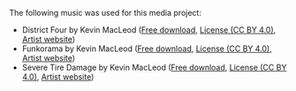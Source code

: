 The following music was used for this media project:
+ District Four by Kevin MacLeod 
  ([Free download](https://filmmusic.io/song/3662-district-four),
  [License (CC BY 4.0)](https://filmmusic.io/standard-license),
  [Artist website](https://incompetech.com))
+ Funkorama by Kevin MacLeod
  ([Free download](https://filmmusic.io/song/3788-funkorama),
  [License (CC BY 4.0)](https://filmmusic.io/standard-license),
  [Artist website](https://incompetech.com))
+ Severe Tire Damage by Kevin MacLeod
  ([Free download](https://filmmusic.io/song/5004-severe-tire-damage),
  [License (CC BY 4.0)](https://filmmusic.io/standard-license),
  [Artist website](https://incompetech.com))